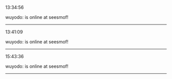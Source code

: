 13:34:56

wuyodo: is online at seesmof!

---

13:41:09

wuyodo: is online at seesmof!

---

15:43:36

wuyodo: is online at seesmof!

---

